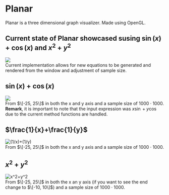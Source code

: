 # Planar
Planar is a three dimensional graph visualizer. Made using OpenGL.

## Current state of Planar showcased susing $\sin(x) + \cos(x)$ and $x^2 + y^2$
![](https://github.com/Shivar-J/Planar/blob/main/GIFs/3DVisualizer_9ghyowwBw0.gif)
<br />Current implementation allows for new equations to be generated and rendered from the window and adjustment of sample size.

## $\sin(x) + \cos(x)$
![](https://github.com/Shivar-J/Planar/blob/main/GIFs/3DVisualizer_O9h7H0NSnB-ezgif.com-cut.gif)
<br />From $\[-25, 25\]$ in both the x and y axis and a sample size of $1000 \cdot 1000$. 
<br />**Remark**, it is important to note that the input expression was $x \sin + y \cos$ due to the current method functions are handled.

## $\frac{1}{x}+\frac{1}{y}$
![(1/x)+(1/y)](https://github.com/Shivar-J/Planar/blob/main/GIFs/3DVisualizer_ScUhiq3K6R.gif)
<br />From $\[-25, 25\]$ in both the x and y axis and a sample size of $1000 \cdot 1000$.

## $x^2 + y^2$
![x^2+y^2](https://github.com/Shivar-J/Planar/blob/main/GIFs/3DVisualizer_HfOYxPOexO.gif)
<br />From $\[-25, 25\]$ in both the x an y axis (if you want to see the end change to $\[-10, 10\]$) and a sample size of $1000 \cdot 1000$.
